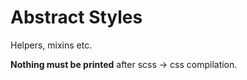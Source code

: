 # Abstract Styles

Helpers, mixins etc.

**Nothing must be printed** after scss -> css compilation.

